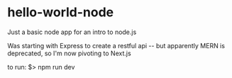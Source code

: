 # hello-world-node
Just a basic node app for an intro to node.js

Was starting with Express to create a restful api -- but apparently MERN is
deprecated, so I'm now pivoting to Next.js

to run: $> npm run dev
